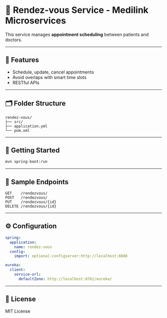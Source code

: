 # 📆 Rendez-vous Service - Medilink Microservices

This service manages **appointment scheduling** between patients and doctors.

---

## 📌 Features

- Schedule, update, cancel appointments
- Avoid overlaps with smart time slots
- RESTful APIs

---

## 🗂️ Folder Structure

```
rendez-vous/
├── src/
├── application.yml
└── pom.xml
```

---

## 🚀 Getting Started

```bash
mvn spring-boot:run
```

---

## 🔗 Sample Endpoints

```http
GET    /rendezvous/
POST   /rendezvous/
PUT    /rendezvous/{id}
DELETE /rendezvous/{id}
```

---

## ⚙️ Configuration

```yaml
spring:
  application:
    name: rendez-vous
  config:
    import: optional:configserver:http://localhost:8888

eureka:
  client:
    service-url:
      defaultZone: http://localhost:8761/eureka/
```

---

## 📄 License

MIT License

